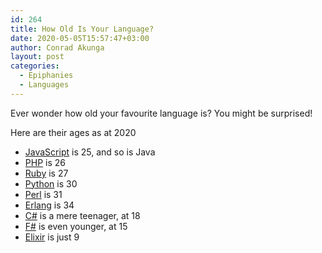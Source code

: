 ```yaml
---
id: 264
title: How Old Is Your Language?
date: 2020-05-05T15:57:47+03:00
author: Conrad Akunga
layout: post
categories:
  - Epiphanies
  - Languages
---
```

Ever wonder how old your favourite language is? You might be surprised!

Here are their ages as at 2020

  * [JavaScript](https://en.wikipedia.org/wiki/JavaScript) is 25, and so is Java
  * [PHP](https://en.wikipedia.org/wiki/PHP) is 26
  * [Ruby](https://en.wikipedia.org/wiki/Ruby_(programming_language)) is 27
  * [Python](https://en.wikipedia.org/wiki/Python_(programming_language)) is 30
  * [Perl](https://en.wikipedia.org/wiki/F_Sharp_(programming_language)) is 31
  * [Erlang](https://en.wikipedia.org/wiki/Erlang_(programming_language)) is 34
  * [C#](https://en.wikipedia.org/wiki/C_Sharp_(programming_language)#Versions) is a mere teenager, at 18
  * [F#](https://en.wikipedia.org/wiki/F_Sharp_(programming_language)) is even younger, at 15
  * [Elixir](https://en.wikipedia.org/wiki/Elixir_(programming_language)) is just 9
